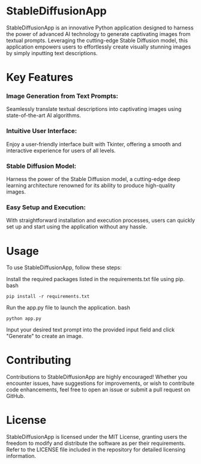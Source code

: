 # StableDiffusionApp
StableDiffusionApp is an innovative Python application designed to harness the power of advanced AI technology to generate captivating images from textual prompts. Leveraging the cutting-edge Stable Diffusion model, this application empowers users to effortlessly create visually stunning images by simply inputting text descriptions.

# Key Features
### Image Generation from Text Prompts:
Seamlessly translate textual descriptions into captivating images using state-of-the-art AI algorithms.

### Intuitive User Interface:
Enjoy a user-friendly interface built with Tkinter, offering a smooth and interactive experience for users of all levels.

### Stable Diffusion Model:
Harness the power of the Stable Diffusion model, a cutting-edge deep learning architecture renowned for its ability to produce high-quality images.

### Easy Setup and Execution:
With straightforward installation and execution processes, users can quickly set up and start using the application without any hassle.

# Usage
To use StableDiffusionApp, follow these steps:

Install the required packages listed in the requirements.txt file using pip.
bash
```
pip install -r requirements.txt
```
Run the app.py file to launch the application.
bash
```
python app.py
```
Input your desired text prompt into the provided input field and click "Generate" to create an image.

# Contributing
Contributions to StableDiffusionApp are highly encouraged! Whether you encounter issues, have suggestions for improvements, or wish to contribute code enhancements, feel free to open an issue or submit a pull request on GitHub.

# License
StableDiffusionApp is licensed under the MIT License, granting users the freedom to modify and distribute the software as per their requirements. Refer to the LICENSE file included in the repository for detailed licensing information.
